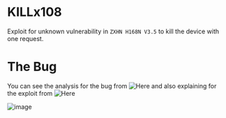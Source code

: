 # KILLx108
Exploit for unknown vulnerability in `ZXHN H168N V3.5` to kill the device with one request.

# The Bug
You can see the analysis for the bug from ![Here](https://www.vicarius.io/vsociety/blog/research-kill-the-router-with-one-request) and also explaining for the exploit from ![Here](https://www.vicarius.io/vsociety/blog/unique-exploit-killx108-kill-zte-router)

![image](https://user-images.githubusercontent.com/62406753/210510276-bb14a8ea-0d2d-4ae9-88ea-14f789a2924f.png)
